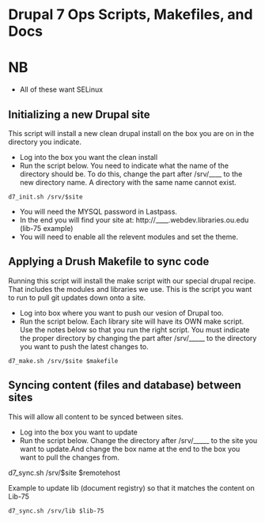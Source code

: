 # Drupal 7 Ops Scripts, Makefiles, and Docs

# NB
* All of these want SELinux

## Initializing a new Drupal site
 
This script will install a new clean drupal install on the box you are on in the directory you indicate.
- Log into the box you want the clean install
- Run the script below. You need to indicate what the name of the directory should be. To do this, change the part after /srv/____ to the new directory name. A directory with the same name cannot exist.
 
```
d7_init.sh /srv/$site
```

- You will need the MYSQL password in Lastpass.
- In the end you will find your site at: http://____.webdev.libraries.ou.edu (lib-75 example)
- You will need to enable all the relevent modules and set the theme.

## Applying a Drush Makefile to sync code
 
Running this script will install the make script with our special drupal recipe. That includes the modules and libraries we use. This is the script you want to run to pull git updates down onto a site.
 - Log into box where you want to push our vesion of Drupal too.
 - Run the script below. Each library site will have its OWN make script. Use the notes below so that you run the right script. You must indicate the proper directory by changing the part after /srv/_____ to the directory you want to push the latest changes to.
 
 ```
d7_make.sh /srv/$site $makefile
```




## Syncing content (files and database) between sites
This will allow all content to be synced between sites.
- Log into the box you want to update
- Run the script below. Change the directory after /srv/_____ to the site you want to update.And change the box name at the end to the box you want to pull the changes from.
 
d7_sync.sh /srv/$site $remotehost
 
Example to update lib (document registry) so that it matches the content on Lib-75 

```
d7_sync.sh /srv/lib $lib-75
```


